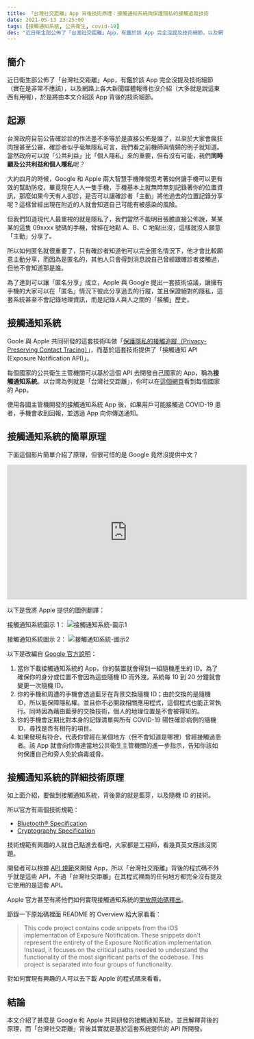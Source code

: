```yaml
---
title: 「台灣社交距離」App 背後技術原理：接觸通知系統與保護隱私的接觸追蹤技術
date: 2021-05-13 23:25:00
tags: [接觸通知系統, 公共衛生, covid-19]
des: "近日衛生部公佈了「台灣社交距離」App，有鑑於該 App 完全沒提及技術細節，以及網路上各大新聞媒體報導也沒介紹，於是本文介紹該 App 背後的技術細節。"
---
```


## 簡介

近日衛生部公佈了「台灣社交距離」App，有鑑於該 App 完全沒提及技術細節（實在是非常不應該），以及網路上各大新聞媒體報導也沒介紹（大多就是說這東西有用喔），於是將由本文介紹該 App 背後的技術細節。

## 起源

台灣政府目前公告確診診的作法差不多等於是直接公佈是誰了，以至於大家會瘋狂肉搜甚至公審，確診者似乎毫無隱私可言，我們看之前機師與情婦的例子就知道。當然政府可以說「公共利益」比「個人隱私」來的重要，但有沒有可能，我們**同時顧及公共利益和個人隱私**呢？

大約四月的時候，Google 和 Apple 兩大智慧手機陣營思考著如何讓手機可以更有效的幫助防疫，畢竟現在人人一隻手機，手機基本上就無時無刻記錄著你的位置資訊，那麼如果今天有人卻診，是否可以讓確診者「主動」將他過去的位置記錄分享呢？這樣曾經出現在附近的人就會知道自己可能有被感染的風險。

但我們知道現代人最重視的就是隱私了，我們當然不能明目張膽直接公佈說，某某某的這隻 09xxxx 號碼的手機，曾經在地點 A、B、C 地點出沒，這樣就沒人願意「主動」分享了。

所以如何匿名就很重要了，只有確診者知道他可以完全匿名情況下，他才會比較願意主動分享，而因為是匿名的，其他人只會得到消息說自己曾經跟確診者接觸過，但他不會知道那是誰。

為了達到可以讓「匿名分享」成立，Apple 與 Google 提出一套技術協議，讓擁有手機的大家可以在「匿名」情況下彼此分享過去的行蹤，並且保證絕對的隱私，這套系統甚至不會記錄地理資訊，而是記錄人與人之間的「接觸」歷史。

## 接觸通知系統

Goole 與 Apple  共同研發的這套技術叫做「[保護隱私的接觸追蹤（Privacy-Preserving Contact Tracing）](https://covid19.apple.com/contacttracing)」，而基於這套技術提供了「接觸通知 API (Exposure Notification API)」。

每個國家的公共衛生主管機關可以基於這個 API 去開發自己國家的 App，稱為**接觸通知系統**。以台灣為例就是「台灣社交距離」，你可以在[這個網頁](https://www.google.com/covid19/exposurenotifications/select/)看到每個國家的 App。

使用各國主管機開發的接觸通知系統 App 後，如果用戶可能接觸過 COVID-19 患者，手機會收到回報，並透過 App 向你傳送通知。

## 接觸通知系統的簡單原理

下面這個影片簡單介紹了原理，但很可惜的是 Google 竟然沒提供中文？

<iframe width="560" height="315" src="https://www.youtube.com/embed/1Cz2Xzm6knM" title="YouTube video player" frameborder="0" allow="accelerometer; autoplay; clipboard-write; encrypted-media; gyroscope; picture-in-picture" allowfullscreen></iframe>

以下是我將 Apple 提供的圖例翻譯：

接觸通知系統圖示 1：
![接觸通知系統-圖示1](https://user-images.githubusercontent.com/18013815/118144059-97a3d280-b43e-11eb-9491-d289648076bd.jpg)

接觸通知系統圖示 2：
![接觸通知系統-圖示2](https://user-images.githubusercontent.com/18013815/118144066-98d4ff80-b43e-11eb-83dd-20b5376213ce.jpg)

以下是改編自 [Google 官方說明](https://www.google.com/covid19/exposurenotifications/select/)：

1. 當你下載接觸通知系統的 App，你的裝置就會得到一組隨機產生的 ID。為了確保你的身分或位置不會因為這些隨機 ID 而外洩，系統每 10 到 20 分鐘就會變更一次隨機 ID。
2. 你的手機和周遭的手機會透過藍牙在背景交換隨機 ID；由於交換的是隨機 ID，所以能保障隱私權。並且你不必開啟相關應用程式，這個程式也能正常執行。同時因為藉由藍芽的交換技術，個人的地理位置是不會被得知的。
3. 你的手機會定期比對本身的記錄清單與所有 COVID-19 陽性確診病例的隨機 ID，尋找是否有相符的項目。
4. 如果發現有符合，代表你曾經在某個地方（但不會知道是哪裡）曾經接觸過患者。該 App 就會向你傳達當地公共衛生主管機關的進一步指示，告知你該如何保護自己和旁人免於病毒威脅。

## 接觸通知系統的詳細技術原理

如上面介紹，要做到接觸通知系統，背後靠的就是藍芽，以及隨機 ID 的技術。

所以官方有兩個技術規範：
- [Bluetooth® Specification](https://covid19-static.cdn-apple.com/applications/covid19/current/static/contact-tracing/pdf/ExposureNotification-BluetoothSpecificationv1.2.pdf?1)
- [Cryptography Specification](https://covid19-static.cdn-apple.com/applications/covid19/current/static/contact-tracing/pdf/ExposureNotification-CryptographySpecificationv1.2.pdf?1)

技術規範有興趣的人就自己點進去看吧，大家都是工程師，看幾頁英文應該沒問題。

開發者可以根據 [API 規範](https://developer.apple.com/documentation/exposurenotification)來開發 App，所以「台灣社交距離」背後的程式碼不外乎就是這些 API，不過「台灣社交距離」在其程式裡面的任何地方都完全沒有提及它使用的是這套 API。

Apple 官方甚至有將他們如何實現接觸通知系統的[開放原始碼釋出](https://developer.apple.com/exposure-notification/)。

節錄一下原始碼裡面 README 的 Overview 給大家看看：

> This code project contains code snippets from the iOS implementation of Exposure Notification. These snippets don't represent the entirety of the Exposure Notification implementation. Instead, it focuses on the critical paths needed to understand the functionality of the most significant parts of the codebase. This project is separated into four groups of functionality.

對如何實現有興趣的人可以去下載 Apple 的程式碼來看看。

## 結論

本文介紹了甚麼是 Google 和 Apple 共同研發的接觸通知系統，並且解釋背後的原理，而「台灣社交距離」背後其實就是基於這套系統提供的 API 所開發。
